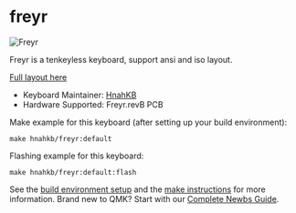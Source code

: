 # freyr

![Freyr](https://i.imgur.com/MeOrzoIl.jpg)

Freyr is a tenkeyless keyboard, support ansi and iso layout.

[Full layout here](http://www.keyboard-layout-editor.com/#/gists/438ef0c58c46ec28c80d9894ffcff177)

* Keyboard Maintainer: [HnahKB](https://github.com/vuhopkep)
* Hardware Supported: Freyr.revB PCB

Make example for this keyboard (after setting up your build environment):

    make hnahkb/freyr:default

Flashing example for this keyboard:

    make hnahkb/freyr:default:flash

See the [build environment setup](https://docs.qmk.fm/#/getting_started_build_tools) and the [make instructions](https://docs.qmk.fm/#/getting_started_make_guide) for more information. Brand new to QMK? Start with our [Complete Newbs Guide](https://docs.qmk.fm/#/newbs).
